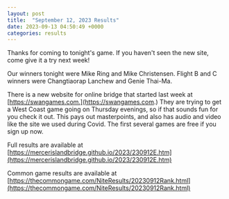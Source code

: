```yaml
---
layout: post
title:  "September 12, 2023 Results"
date: 2023-09-13 04:50:49 +0000
categories: results
---
```

Thanks for coming to tonight's game. If you haven't seen the new site, come give it a try next week!

Our winners tonight were Mike Ring and Mike Christensen. Flight B and C winners were  Changtiaorap Lanchew and Genie Thai-Ma.

There is a new website for online bridge that started last week at [https://swangames.com.](https://swangames.com.) They are trying to get a West Coast game going on Thursday evenings, so if that sounds fun for you check it out. This pays out masterpoints, and also has audio and video like the site we used during Covid. The first several games are free if you sign up now.

Full results are available at [https://mercerislandbridge.github.io/2023/230912E.htm](https://mercerislandbridge.github.io/2023/230912E.htm)

Common game results are available at [https://thecommongame.com/NiteResults/20230912Rank.html](https://thecommongame.com/NiteResults/20230912Rank.html)
